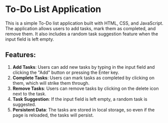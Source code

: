 # To-Do List Application

This is a simple To-Do list application built with HTML, CSS, and JavaScript. The application allows users to add tasks, mark them as completed, and remove them. It also includes a random task suggestion feature when the input field is left empty.

## Features:
1. **Add Tasks**: Users can add new tasks by typing in the input field and clicking the "Add" button or pressing the Enter key.
2. **Complete Tasks**: Users can mark tasks as completed by clicking on them, which will strike them through.
3. **Remove Tasks**: Users can remove tasks by clicking on the delete icon next to the task.
4. **Task Suggestion**: If the input field is left empty, a random task is suggested.
5. **Persistent Data**: The tasks are stored in local storage, so even if the page is reloaded, the tasks will persist.

